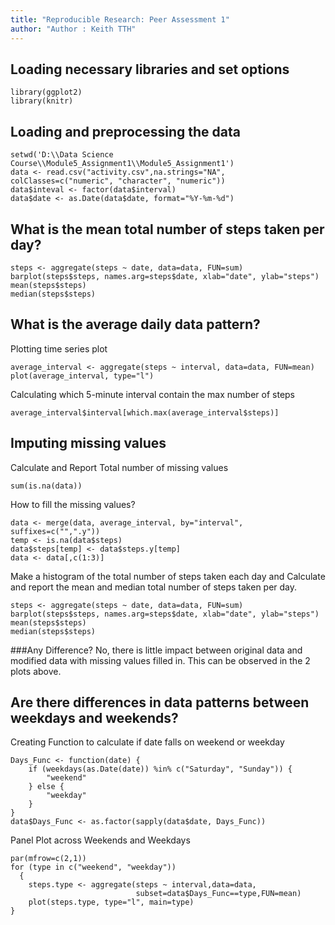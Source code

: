 ```yaml
---
title: "Reproducible Research: Peer Assessment 1"
author: "Author : Keith TTH"
---
```


## Loading necessary libraries and set options
```{r Loading Library, echo = TRUE}
library(ggplot2)
library(knitr)
```

## Loading and preprocessing the data 
```{r Loading and processing data, echo = TRUE}
setwd('D:\\Data Science Course\\Module5_Assignment1\\Module5_Assignment1')
data <- read.csv("activity.csv",na.strings="NA", colClasses=c("numeric", "character", "numeric"))
data$inteval <- factor(data$interval)
data$date <- as.Date(data$date, format="%Y-%m-%d")
```

## What is the mean total number of steps taken per day?
```{r Calculating the mean and median, echo = TRUE}
steps <- aggregate(steps ~ date, data=data, FUN=sum)
barplot(steps$steps, names.arg=steps$date, xlab="date", ylab="steps")
mean(steps$steps)
median(steps$steps)
```

## What is the average daily data pattern?
Plotting time series plot
``` {r Plot Time series chart, echo = TRUE}
average_interval <- aggregate(steps ~ interval, data=data, FUN=mean)
plot(average_interval, type="l")
```

Calculating which 5-minute interval contain the max number of steps 
``` {r Calcuating max number of steps, echo = TRUE} 
average_interval$interval[which.max(average_interval$steps)]
```


## Imputing missing values
Calculate and Report Total number of missing values 
``` {r Total Missing Values, echo = TRUE} 
sum(is.na(data))
```


How to fill the missing values?
``` {r Filling Missing Values, echo = TRUE} 
data <- merge(data, average_interval, by="interval", suffixes=c("",".y"))
temp <- is.na(data$steps)
data$steps[temp] <- data$steps.y[temp]
data <- data[,c(1:3)]
```


Make a histogram of the total number of steps taken each day and Calculate and report the mean and median total number of steps taken per day.
``` {r Plotting Histogram, echo = TRUE} 
steps <- aggregate(steps ~ date, data=data, FUN=sum)
barplot(steps$steps, names.arg=steps$date, xlab="date", ylab="steps")
mean(steps$steps)
median(steps$steps)
```

###Any Difference?
No, there is little impact between original data and modified data with missing values filled in. This can be observed in the 2 plots above.



## Are there differences in data patterns between weekdays and weekends?
Creating Function to calculate if date falls on weekend or weekday
```{r Create New Factor Variable, echo = TRUE}
Days_Func <- function(date) {
    if (weekdays(as.Date(date)) %in% c("Saturday", "Sunday")) {
        "weekend"
    } else {
        "weekday"
    }
}
data$Days_Func <- as.factor(sapply(data$date, Days_Func))
```

Panel Plot across Weekends and Weekdays
```{r}
par(mfrow=c(2,1))
for (type in c("weekend", "weekday")) 
  {
    steps.type <- aggregate(steps ~ interval,data=data, 
                            subset=data$Days_Func==type,FUN=mean)
    plot(steps.type, type="l", main=type)
}
```
